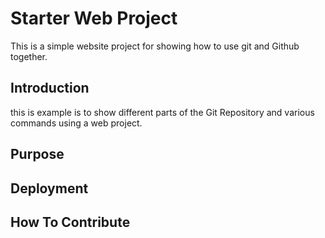 # Starter Web Project
This is a simple website project for showing how to use git and Github together.
## Introduction

this is example is to show different parts of the Git Repository and various commands using a web project.

## Purpose

## Deployment

## How To Contribute